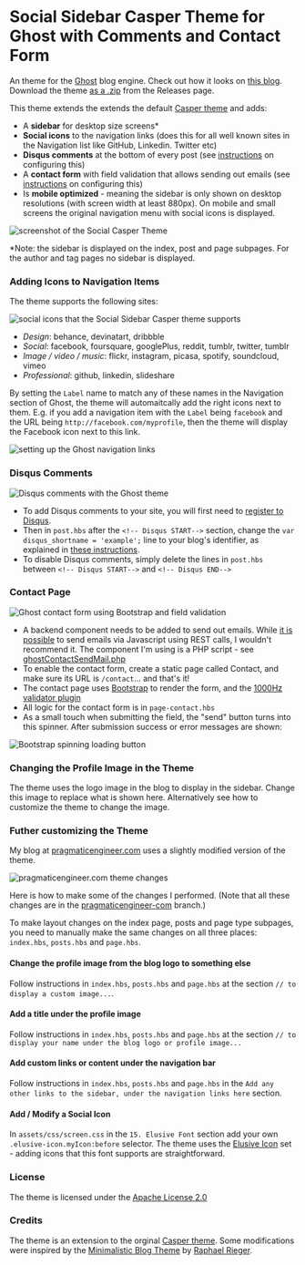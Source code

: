 # Social Sidebar Casper Theme for Ghost with Comments and Contact Form

An theme for the [Ghost](https://ghost.org/) blog engine. Check out how it looks on [this blog](http://blog.pragmaticengineer.com/). Download the theme [as a .zip](https://github.com/gergelyorosz/GhostSocialCasper/releases) from the Releases page. 

This theme extends the extends the default [Casper theme](https://github.com/TryGhost/Casper) and adds:
- A **sidebar** for desktop size screens*
- **Social icons** to the navigation links (does this for all well known sites in the Navigation list like GitHub, Linkedin. Twitter etc)
- **Disqus comments** at the bottom of every post (see [instructions](#disqus-comments) on configuring this)
- A **contact form** with field validation that allows sending out emails (see [instructions](#contact-page) on configuring this)
- Is **mobile optimized** - meaning the sidebar is only shown on desktop resolutions (with screen width at least 880px). On mobile and small screens the original navigation menu with social icons is displayed.

![screenshot of the Social Casper Theme](https://raw.githubusercontent.com/gergelyorosz/GhostSocialCasper/master/github-images/theme-on-multiple-screens.png)

*Note: the sidebar is displayed on the index, post and page subpages. For the author and tag pages no sidebar is displayed.

### Adding Icons to Navigation Items

The theme supports the following sites:

![social icons that the Social Sidebar Casper theme supports](https://raw.githubusercontent.com/gergelyorosz/GhostSocialCasper/master/github-images/supported-social-icons.png)

- *Design*: behance, devinatart, dribbble
- *Social*: facebook, foursquare, googlePlus, reddit, tumblr, twitter, tumblr
- *Image / video / music*: flickr, instagram, picasa, spotify, soundcloud, vimeo
- *Professional*: github, linkedin, slideshare

By setting the `Label` name to match any of these names in the Navigation section of Ghost, the theme will automaitcally add the right icons next to them. E.g. if you add a navigation item with the `Label` being `facebook` and the URL being `http://facebook.com/myprofile`, then the theme will display the Facebook icon next to this link.

![setting up the Ghost navigation links](https://raw.githubusercontent.com/gergelyorosz/GhostSocialCasper/master/github-images/ghost-setup.png)

### Disqus Comments

![Disqus comments with the Ghost theme](https://raw.githubusercontent.com/gergelyorosz/GhostSocialCasper/master/github-images/disqus-screenshot.png)

- To add Disqus comments to your site, you will first need to [register to Disqus](https://disqus.com/register).
- Then in `post.hbs` after the `<!-- Disqus START-->` section, change the `var disqus_shortname = 'example';` line to your blog's identifier, as explained in [these instructions](https://help.disqus.com/customer/portal/articles/1454924-ghost-installation-instructions).
- To disable Disqus comments, simply delete the lines in `post.hbs` between `<!-- Disqus START-->` and `<!-- Disqus END-->`

### Contact Page

![Ghost contact form using Bootstrap and field validation](https://raw.githubusercontent.com/gergelyorosz/GhostSocialCasper/master/github-images/contact-form.gif)

- A backend component needs to be added to send out emails. While [it is possible](https://medium.com/@mariusc23/send-an-email-using-only-javascript-b53319616782) to send emails via Javascript using REST calls, I wouldn't recommend it. The component I'm using is a PHP script - see [ghostContactSendMail.php](https://github.com/gergelyorosz/GhostSocialCasper/blob/master/ServerComponents/ghostContactSendMail.php)
- To enable the contact form, create a static page called Contact, and make sure its URL is `/contact`... and that's it!
- The contact page uses [Bootstrap](http://getbootstrap.com/) to render the form, and the [1000Hz validator plugin](http://1000hz.github.io/bootstrap-validator/)
- All logic for the contact form is in `page-contact.hbs`
- As a small touch when submitting the field, the "send" button turns into this spinner. After submission success or error messages are shown:

![Bootstrap spinning loading button](https://raw.githubusercontent.com/gergelyorosz/GhostSocialCasper/master/github-images/spinning-send-message.gif)


### Changing the Profile Image in the Theme

The theme uses the logo image in the blog to display in the sidebar. Change this image to replace what is shown here. Alternatively see how to customize the theme to change the image.

### Futher customizing the Theme 

My blog at [pragmaticengineer.com](http://pragmaticengineer.com) uses a slightly modified version of the theme.

![pragmaticengineer.com theme changes](https://raw.githubusercontent.com/gergelyorosz/GhostSocialCasper/master/github-images/pragmaticengineer-com.png)

Here is how to make some of the changes I performed. (Note that all these changes are in the [pragmaticengineer-com](https://github.com/gergelyorosz/GhostSocialCasper/tree/pragmaticengineer-com) branch.)

To make layout changes on the index page, posts and page type subpages, you need to manually make the same changes on all three places: `index.hbs`, `posts.hbs` and `page.hbs`. 

#### Change the profile image from the blog logo to something else

Follow instructions in `index.hbs`, `posts.hbs` and `page.hbs` at the section `// to display a custom image...`.

#### Add a title under the profile image

Follow instructions in `index.hbs`, `posts.hbs` and `page.hbs` at the section `// to display your name under the blog logo or profile image...`

#### Add custom links or content under the navigation bar

Follow instructions in `index.hbs`, `posts.hbs` and `page.hbs` in the `Add any other links to the sidebar, under the navigation links here` section.

#### Add / Modify a Social Icon

In `assets/css/screen.css` in the `15. Elusive Font` section add your own `.elusive-icon.myIcon:before` selector. The theme uses the [Elusive Icon](http://elusiveicons.com/icons/) set - adding icons that this font supports are straightforward.

### License

The theme is licensed under the [Apache License 2.0](https://raw.githubusercontent.com/gergelyorosz/GhostSocialCasper/master/LICENSE.txt)

### Credits

The theme is an extension to the orginal [Casper theme](https://github.com/TryGhost/Casper). Some modifications were inspired by the [Minimalistic Blog Theme](http://blog.rriegger.com/free-ghost-cms-template/) by [Raphael Rieger](https://github.com/rriegger).
